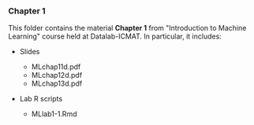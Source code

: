 ### Chapter 1

This folder contains the material **Chapter 1** from "Introduction to Machine Learning" course held at Datalab-ICMAT. In particular, it includes:

* Slides 
  * MLchap11d.pdf
  * MLchap12d.pdf
  * MLchap13d.pdf
  
* Lab R scripts 
  * MLlab1-1.Rmd

